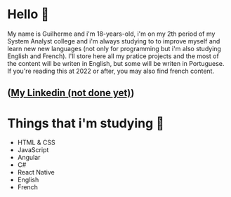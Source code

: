 # Hello 🤙

My name is Guilherme and i'm 18-years-old, i'm on my 2th period of my System Analyst college and i'm always studying to to improve myself and learn new new languages (not only for programming but i'm also studying English and French). I'll store here all my pratice projects and the most of the content will be writen in English, but some will be writen in Portuguese. If you're reading this at 2022 or after, you may also find french content.

## ([My Linkedin (not done yet)](https://www.linkedin.com/in/guilherme-santana-da-silveira-dos-santos-19192521b/))

# Things that i'm studying 💭
- HTML & CSS
- JavaScript 
- Angular 
- C# 
- React Native 
- English
- French
